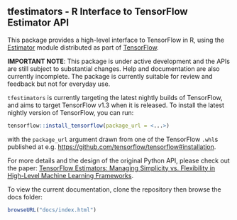 ## tfestimators - R Interface to TensorFlow Estimator API

This package provides a high-level interface to TensorFlow in R, using the [Estimator](https://github.com/tensorflow/tensorflow/tree/master/tensorflow/python/estimator) module distributed as part of [TensorFlow](https://www.tensorflow.org/).

**IMPORTANT NOTE**: This package is under active development and the APIs are still subject to substantial changes. Help and documentation are also currently incomplete. The package is currently suitable for review and feedback but not for everyday use.

`tfestimators` is currently targeting the latest nightly builds of TensorFlow, and aims to target TensorFlow v1.3 when it is released. To install the latest nightly version of TensorFlow, you can run:

```r
tensorflow::install_tensorflow(package_url = <...>)
```

with the `package_url` argument drawn from one of the TensorFlow `.whl`s published at e.g. https://github.com/tensorflow/tensorflow#installation.

For more details and the design of the original Python API, please check out the paper: [TensorFlow Estimators: Managing Simplicity vs. Flexibility in High-Level Machine Learning Frameworks](http://terrytangyuan.github.io/data/papers/tf-estimators-kdd-paper.pdf).

To view the current documentation, clone the repository then browse the docs folder:

```r
browseURL("docs/index.html")
```

